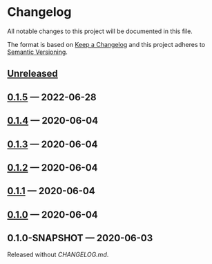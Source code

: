 # Changelog

All notable changes to this project will be documented in this file.

The format is based on [Keep a Changelog](http://keepachangelog.com)
and this project adheres to [Semantic Versioning](http://semver.org/spec/v2.0.0.html).


## [Unreleased]

## [0.1.5] — 2022-06-28

## [0.1.4] — 2020-06-04

## [0.1.3] — 2020-06-04

## [0.1.2] — 2020-06-04

## [0.1.1] — 2020-06-04

## [0.1.0] — 2020-06-04

## 0.1.0-SNAPSHOT — 2020-06-03
Released without _CHANGELOG.md_.


[0.1.0]: https://github.com/b-social/kafka-event-processor/compare/0.1.0-SNAPSHOT...0.1.0
[0.1.1]: https://github.com/b-social/kafka-event-processor/compare/0.1.0...0.1.1
[0.1.2]: https://github.com/b-social/kafka-event-processor/compare/0.1.1...0.1.2
[0.1.3]: https://github.com/b-social/kafka-event-processor/compare/0.1.2...0.1.3
[0.1.4]: https://github.com/b-social/kafka-event-processor/compare/0.1.3...0.1.4
[0.1.5]: https://github.com/b-social/kafka-event-processor/compare/0.1.4...0.1.5
[Unreleased]: https://github.com/b-social/kafka-event-processor/compare/0.1.5...HEAD

